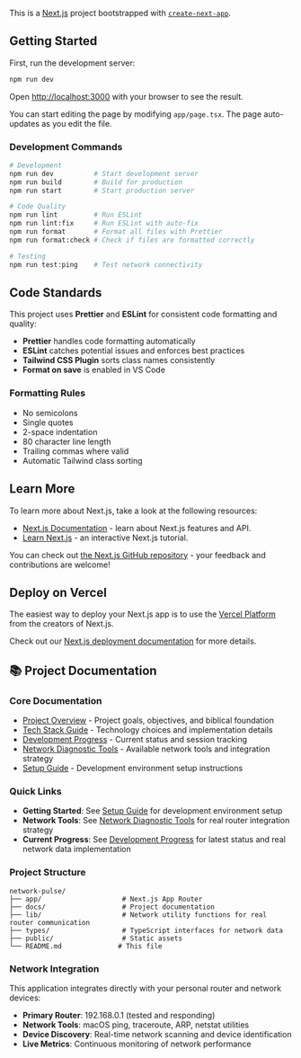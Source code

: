 This is a [Next.js](https://nextjs.org) project bootstrapped with [`create-next-app`](https://nextjs.org/docs/app/api-reference/cli/create-next-app).

## Getting Started

First, run the development server:

```bash
npm run dev
```

Open [http://localhost:3000](http://localhost:3000) with your browser to see the result.

You can start editing the page by modifying `app/page.tsx`. The page auto-updates as you edit the file.

### Development Commands

```bash
# Development
npm run dev          # Start development server
npm run build        # Build for production
npm run start        # Start production server

# Code Quality
npm run lint         # Run ESLint
npm run lint:fix     # Run ESLint with auto-fix
npm run format       # Format all files with Prettier
npm run format:check # Check if files are formatted correctly

# Testing
npm run test:ping    # Test network connectivity
```

## Code Standards

This project uses **Prettier** and **ESLint** for consistent code formatting and quality:

- **Prettier** handles code formatting automatically
- **ESLint** catches potential issues and enforces best practices
- **Tailwind CSS Plugin** sorts class names consistently
- **Format on save** is enabled in VS Code

### Formatting Rules

- No semicolons
- Single quotes
- 2-space indentation
- 80 character line length
- Trailing commas where valid
- Automatic Tailwind class sorting

## Learn More

To learn more about Next.js, take a look at the following resources:

- [Next.js Documentation](https://nextjs.org/docs) - learn about Next.js features and API.
- [Learn Next.js](https://nextjs.org/learn) - an interactive Next.js tutorial.

You can check out [the Next.js GitHub repository](https://github.com/vercel/next.js) - your feedback and contributions are welcome!

## Deploy on Vercel

The easiest way to deploy your Next.js app is to use the [Vercel Platform](https://vercel.com/new?utm_medium=default-template&filter=next.js&utm_source=create-next-app&utm_campaign=create-next-app-readme) from the creators of Next.js.

Check out our [Next.js deployment documentation](https://nextjs.org/docs/app/building-your-application/deploying) for more details.

## 📚 Project Documentation

### Core Documentation

- [Project Overview](./docs/01-project-overview.md) - Project goals, objectives, and biblical foundation
- [Tech Stack Guide](./docs/02-tech-stack.md) - Technology choices and implementation details
- [Development Progress](./docs/03-development-progress.md) - Current status and session tracking
- [Network Diagnostic Tools](./docs/04-network-diagnostic-tools.md) - Available network tools and integration strategy
- [Setup Guide](./docs/setup.md) - Development environment setup instructions

### Quick Links

- **Getting Started**: See [Setup Guide](./docs/setup.md) for development environment setup
- **Network Tools**: See [Network Diagnostic Tools](./docs/04-network-diagnostic-tools.md) for real router integration strategy
- **Current Progress**: See [Development Progress](./docs/03-development-progress.md) for latest status and real network data implementation

### Project Structure

```
network-pulse/
├── app/                    # Next.js App Router
├── docs/                   # Project documentation
├── lib/                    # Network utility functions for real router communication
├── types/                  # TypeScript interfaces for network data
├── public/                 # Static assets
└── README.md              # This file
```

### Network Integration

This application integrates directly with your personal router and network devices:

- **Primary Router**: 192.168.0.1 (tested and responding)
- **Network Tools**: macOS ping, traceroute, ARP, netstat utilities
- **Device Discovery**: Real-time network scanning and device identification
- **Live Metrics**: Continuous monitoring of network performance
